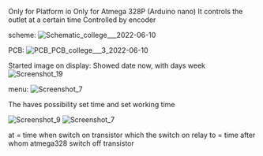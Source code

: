 Only for Platform io
Only for Atmega 328P (Arduino nano)
It controls the outlet at a certain time
Controlled by encoder

scheme:
![Schematic_college___2022-06-10](https://user-images.githubusercontent.com/45666540/173077141-72b80bd1-43ac-465b-ae63-fbfbb6556f47.png)

PCB:
![PCB_PCB_college___3_2022-06-10](https://user-images.githubusercontent.com/45666540/173077550-485c1641-a5bc-43e5-b80a-061b81fa0c8c.png)

Started image on display:
Showed date now, with days week
![Screenshot_19](https://user-images.githubusercontent.com/45666540/173069479-2caac015-bf16-4b77-b0a6-69cad6dabbf0.png)

menu:
![Screenshot_7](https://user-images.githubusercontent.com/45666540/173078594-6d07e3ca-fc64-4367-8665-752005404c6f.png)

The haves possibility set time and set working time

![Screenshot_9](https://user-images.githubusercontent.com/45666540/173079000-fd383616-6f88-4af8-85c0-6f5ffd9654c4.png)
![Screenshot_7](https://user-images.githubusercontent.com/45666540/173079045-f0990202-8e50-4650-930e-403c44545003.png)

at = time when switch on transistor which the switch on relay
to = time after whom atmega328 switch off transistor
